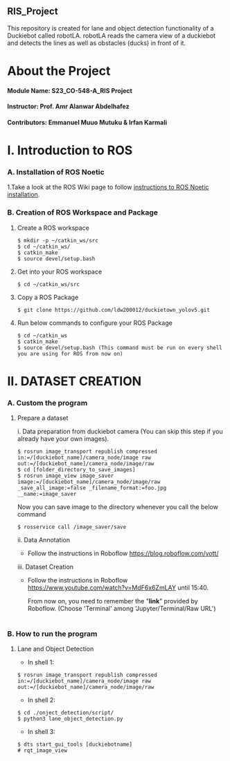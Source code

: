 ## RIS_Project
This repository is created for lane and object detection functionality of a Duckiebot called robotLA. robotLA reads the camera view of a duckiebot and detects the lines as well as obstacles (ducks) in front of it.


# About the Project

#### Module Name: S23_CO-548-A_RIS Project
#### Instructor: Prof. Amr Alanwar Abdelhafez
#### Contributors: Emmanuel Muuo Mutuku & Irfan Karmali

# I. Introduction to ROS

### A. Installation of ROS Noetic
1.Take a look at the ROS Wiki page to follow <a href="http://wiki.ros.org/noetic/Installation/Ubuntu">instructions to ROS Noetic installation</a>.

### B. Creation of ROS Workspace and Package
1. Create a ROS workspace

       $ mkdir -p ~/catkin_ws/src
       $ cd ~/catkin_ws/
       $ catkin_make
       $ source devel/setup.bash

2. Get into your ROS workspace

       $ cd ~/catkin_ws/src
       
3. Copy a ROS Package

       $ git clone https://github.com/ldw200012/duckietown_yolov5.git

4. Run below commands to configure your ROS Package

       $ cd ~/catkin_ws
       $ catkin_make
       $ source devel/setup.bash (This command must be run on every shell you are using for ROS from now on)
       
# II. DATASET CREATION 

### A. Custom the program 

1. Prepare a dataset 

      i. Data preparation from duckiebot camera (You can skip this step if you already have your own images).
       
       $ rosrun image_transport republish compressed in:=/[duckiebot_name]/camera_node/image raw out:=/[duckiebot_name]/camera_node/image/raw
       $ cd [folder_directory_to_save_images]
       $ rosrun image_view image_saver image:=/[duckiebot_name]/camera_node/image/raw _save_all_image:=false _filename_format:=foo.jpg __name:=image_saver
       
      Now you can save image to the directory whenever you call the below command
       
       $ rosservice call /image_saver/save      
     
      ii. Data Annotation

      - Follow the instructions in Roboflow https://blog.roboflow.com/vott/
      
      iii. Dataset Creation
       
      - Follow the instructions in Roboflow https://www.youtube.com/watch?v=MdF6x6ZmLAY until 15:40.
      
        From now on, you need to remember the "<b>link</b>" provided by Roboflow. (Choose 'Terminal' among 'Jupyter/Terminal/Raw URL')
        <br>
        <br>

### B. How to run the program
1. Lane and Object Detection
        
      - In shell 1:
     
       $ rosrun image_transport republish compressed in:=/[duckiebot_name]/camera_node/image raw out:=/[duckiebot_name]/camera_node/image/raw
       
      - In shell 2:
     
       $ cd ./onject_detection/script/
       $ python3 lane_object_detection.py
       
      - In shell 3:
       
       $ dts start_gui_tools [duckiebotname]
       # rqt_image_view
       

